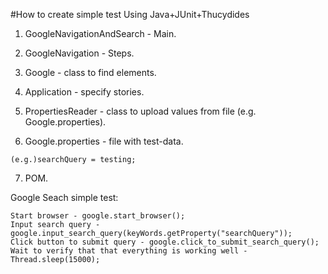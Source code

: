 #How to create simple test Using Java+JUnit+Thucydides


1) GoogleNavigationAndSearch - Main.

2) GoogleNavigation - Steps.

3) Google - class to find elements.

4) Application - specify stories.

5) PropertiesReader - class to upload values from file (e.g. Google.properties).

6) Google.properties - file with test-data.
```
(e.g.)searchQuery = testing;
```

7) POM.


Google Seach simple test:
```
Start browser - google.start_browser();
Input search query - google.input_search_query(keyWords.getProperty("searchQuery"));
Click button to submit query - google.click_to_submit_search_query();
Wait to verify that that everything is working well - Thread.sleep(15000);
```
